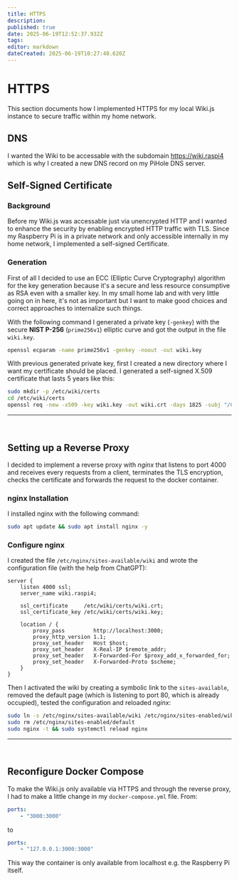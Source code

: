```yaml
---
title: HTTPS
description: 
published: true
date: 2025-06-19T12:52:37.932Z
tags: 
editor: markdown
dateCreated: 2025-06-19T10:27:40.620Z
---
```


# HTTPS
This section documents how I implemented HTTPS for my local Wiki.js instance to secure traffic within my home network.

## DNS
I wanted the Wiki to be accessable with the subdomain https://wiki.raspi4 which is why I created a new DNS record on my PiHole DNS server.

## Self-Signed Certificate
### Background
Before my Wiki.js was accessable just via unencrypted HTTP and I wanted to enhance the security by enabling encrypted HTTP traffic with TLS. Since my Raspberry Pi is in a private network and only accessible internally in my home network, I implemented a self-signed Certificate.

### Generation
First of all I decided to use an ECC (Elliptic Curve Cryptography) algorithm for the key generation because it's a secure and less resource consumptive as RSA even with a smaller key. In my small home lab and with very little going on in here, it's not as important but I want to make good choices and correct approaches to internalize such things.

With the following command I generated a private key (`-genkey`) with the secure **NIST P-256** (`prime256v1`) elliptic curve and got the output in the file `wiki.key`.

```bash
openssl ecparam -name prime256v1 -genkey -noout -out wiki.key
```

With previous generated private key, first I created a new directory where I want my certificate should be placed. I generated a self-signed X.509 certificate that lasts 5 years like this:

```bash
sudo mkdir -p /etc/wiki/certs
cd /etc/wiki/certs
openssl req -new -x509 -key wiki.key -out wiki.crt -days 1825 -subj "/CN=wiki.raspi4"
```

---
<br>

## Setting up a Reverse Proxy
I decided to implement a reverse proxy with *nginx* that listens to port 4000 and receives every requests from a client, terminates the TLS encryption, checks the certificate and forwards the request to the docker container.

### nginx Installation
I installed nginx with the following command:

```bash
sudo apt update && sudo apt install nginx -y
```

### Configure nginx
I created the file `/etc/nginx/sites-available/wiki` and wrote the configuration file (with the help from ChatGPT):

```nginx
server {
    listen 4000 ssl;
    server_name wiki.raspi4;

    ssl_certificate     /etc/wiki/certs/wiki.crt;
    ssl_certificate_key /etc/wiki/certs/wiki.key;

    location / {
        proxy_pass         http://localhost:3000;
        proxy_http_version 1.1;
        proxy_set_header   Host $host;
        proxy_set_header   X-Real-IP $remote_addr;
        proxy_set_header   X-Forwarded-For $proxy_add_x_forwarded_for;
        proxy_set_header   X-Forwarded-Proto $scheme;
    }
}
```

Then I activated the wiki by creating a symbolic link to the `sites-available`, removed the default page (which is listening to port 80, which is already occupied), tested the configuration and reloaded *nginx*:

```bash
sudo ln -s /etc/nginx/sites-available/wiki /etc/nginx/sites-enabled/wiki
sudo rm /etc/nginx/sites-enabled/default
sudo nginx -t && sudo systemctl reload nginx
```

---
<br>

## Reconfigure Docker Compose
To make the Wiki.js only available via HTTPS and through the reverse proxy, I had to make a little change in my `docker-compose.yml` file.
From: 
```yaml
ports:
	- "3000:3000"
```
to 
```yaml
ports:
	- "127.0.0.1:3000:3000"
```

This way the container is only available from localhost e.g. the Raspberry Pi itself. 
